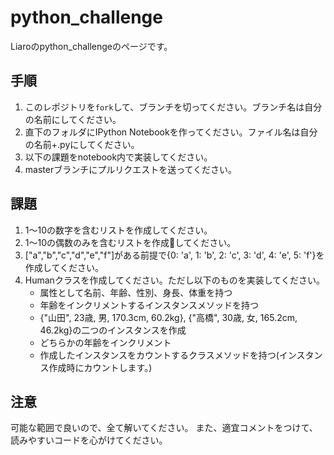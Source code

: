 # python_challenge
Liaroのpython_challengeのページです。

## 手順
1. このレポジトリを`fork`して、ブランチを切ってください。ブランチ名は自分の名前にしてください。
2. 直下のフォルダにIPython Notebookを作ってください。ファイル名は自分の名前+.pyにしてください。
3. 以下の課題をnotebook内で実装してください。
4. masterブランチにプルリクエストを送ってください。

## 課題
1. 1〜10の数字を含むリストを作成してください。
2. 1〜10の偶数のみを含むリストを作成してください。
3. ["a","b","c","d","e","f"]がある前提で{0: 'a', 1: 'b', 2: 'c', 3: 'd', 4: 'e', 5: 'f'}を作成してください。
4. Humanクラスを作成してください。ただし以下のものを実装してください。
    - 属性として名前、年齢、性別、身長、体重を持つ
    - 年齢をインクリメントするインスタンスメソッドを持つ
    - {"山田", 23歳, 男, 170.3cm, 60.2kg}, {"高橋", 30歳, 女, 165.2cm, 46.2kg}の二つのインスタンスを作成
    - どちらかの年齢をインクリメント
    - 作成したインスタンスをカウントするクラスメソッドを持つ(インスタンス作成時にカウントします。)

## 注意
可能な範囲で良いので、全て解いてください。
また、適宜コメントをつけて、読みやすいコードを心がけてください。
